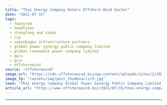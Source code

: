 ```yaml
---
title: "Thai Energy Company Enters Offshore Wind Sector"
date: "2021-07-15"
tags: 
  - featured
  - headlines
  - changfang and xidao
  - cip
  - copenhagen infrastructure partners
  - global power synergy public company limited
  - global renewable power company limited
  - gpcs
  - grsc
  - offshorewind
source: "offshorewind"
image_url: "https://cdn.offshorewind.biz/wp-content/uploads/sites/2/2021/06/03063950/CTCI-MAC-pin-piles-for-Changfang-and-Xidao.jpg"
image_fp: "/assets/img/post_thumbnails/9.jpg"
lead: "Thai energy company Global Power Synergy Public Company Limited (GPSC) has agreed to acquire"
article_url: "https://www.offshorewind.biz/2021/07/15/thai-energy-company-enters-offshore-wind-sector/"
---
```


---
